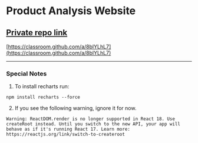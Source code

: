 # Product Analysis Website

## [Private repo link](https://classroom.github.com/a/8blYLhL7)
[https://classroom.github.com/a/8blYLhL7](https://classroom.github.com/a/8blYLhL7)



--------------
### Special Notes
1. To install recharts run:

`npm install recharts --force`

2. If you see the following warning, ignore it for now. 

`Warning: ReactDOM.render is no longer supported in React 18. Use createRoot instead. Until you switch to the new API, your app will behave as if it's running React 17. Learn more: https://reactjs.org/link/switch-to-createroot`

